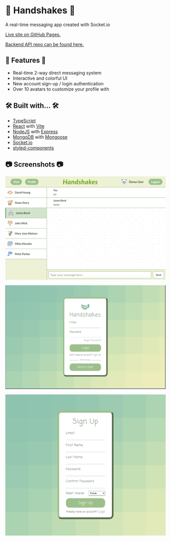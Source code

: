 # 🤝 Handshakes 🤝

A real-time messaging app created with Socket.io

[Live site on GitHub Pages.](https://hwhuang27.github.io/handshakes-client/)

[Backend API repo can be found here.](https://github.com/hwhuang27/handshakes-api)

## 🚀 Features 🚀
- Real-time 2-way direct messaging system
- Interactive and colorful UI
- New account sign-up / login authentication
- Over 10 avatars to customize your profile with

## 🛠️ Built with... 🛠️

- [TypeScript](https://www.typescriptlang.org/)
- [React](https://react.dev/) with [Vite](https://vitejs.dev/)
- [NodeJS](https://nodejs.org/en) with [Express](https://expressjs.com/)
- [MongoDB](https://www.mongodb.com/) with [Mongoose](https://mongoosejs.com/docs/)
- [Socket.io](https://socket.io/)
- [styled-components](https://styled-components.com/)

## 📷 Screenshots 📷

![Chat](https://raw.githubusercontent.com/hwhuang27/handshakes-client/main/public/screenshots/chat.png)

![Login](https://raw.githubusercontent.com/hwhuang27/handshakes-client/main/public/screenshots/login.png)

![Register](https://raw.githubusercontent.com/hwhuang27/handshakes-client/main/public/screenshots/register.png)